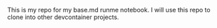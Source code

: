 This is my repo for my base.md runme notebook.  I will use this repo to clone into other devcontainer projects.